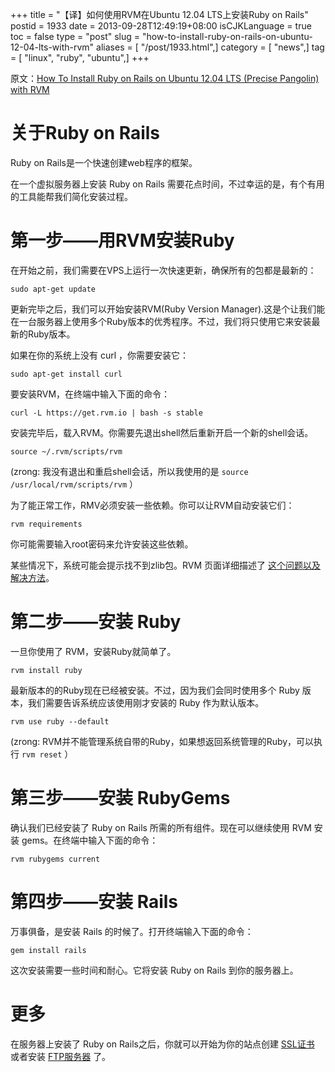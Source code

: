 +++
title = "【译】如何使用RVM在Ubuntu 12.04 LTS上安装Ruby on Rails"
postid = 1933
date = 2013-09-28T12:49:19+08:00
isCJKLanguage = true
toc = false
type = "post"
slug = "how-to-install-ruby-on-rails-on-ubuntu-12-04-lts-with-rvm"
aliases = [ "/post/1933.html",]
category = [ "news",]
tag = [ "linux", "ruby", "ubuntu",]
+++


原文：[How To Install Ruby on Rails on Ubuntu 12.04 LTS (Precise Pangolin) with RVM](https://www.digitalocean.com/community/articles/how-to-install-ruby-on-rails-on-ubuntu-12-04-lts-precise-pangolin-with-rvm)

# 关于Ruby on Rails

Ruby on Rails是一个快速创建web程序的框架。

在一个虚拟服务器上安装 Ruby on Rails 需要花点时间，不过幸运的是，有个有用的工具能帮我们简化安装过程。

# 第一步——用RVM安装Ruby

在开始之前，我们需要在VPS上运行一次快速更新，确保所有的包都是最新的：

``` {lang="shell"}
sudo apt-get update
```

更新完毕之后，我们可以开始安装RVM(Ruby Version Manager).这是个让我们能在一台服务器上使用多个Ruby版本的优秀程序。不过，我们将只使用它来安装最新的Ruby版本。<!--more-->

如果在你的系统上没有 curl ，你需要安装它：

``` {lang="shell"}
sudo apt-get install curl
```

要安装RVM，在终端中输入下面的命令：

``` {lang="shell"}
curl -L https://get.rvm.io | bash -s stable
```

安装完毕后，载入RVM。你需要先退出shell然后重新开启一个新的shell会话。

``` {lang="shell"}
source ~/.rvm/scripts/rvm
```

(zrong: 我没有退出和重启shell会话，所以我使用的是 `source /usr/local/rvm/scripts/rvm` ）

为了能正常工作，RMV必须安装一些依赖。你可以让RVM自动安装它们：

``` {lang="shell"}
rvm requirements
```

你可能需要输入root密码来允许安装这些依赖。

某些情况下，系统可能会提示找不到zlib包。RVM 页面详细描述了 [这个问题以及解决方法](https://rvm.io/packages/zlib)。

# 第二步——安装 Ruby

一旦你使用了 RVM，安装Ruby就简单了。

``` {lang="shell"}
rvm install ruby
```

最新版本的的Ruby现在已经被安装。不过，因为我们会同时使用多个 Ruby 版本，我们需要告诉系统应该使用刚才安装的 Ruby 作为默认版本。

``` {lang="shell"}
rvm use ruby --default
```

(zrong: RVM并不能管理系统自带的Ruby，如果想返回系统管理的Ruby，可以执行
`rvm reset` ）

# 第三步——安装 RubyGems

确认我们已经安装了 Ruby on Rails 所需的所有组件。现在可以继续使用 RVM 安装 gems。在终端中输入下面的命令：

``` {lang="shell"}
rvm rubygems current
```

# 第四步——安装 Rails

万事俱备，是安装 Rails 的时候了。打开终端输入下面的命令：

``` {lang="shell"}
gem install rails
```

这次安装需要一些时间和耐心。它将安装 Ruby on Rails 到你的服务器上。

# 更多

在服务器上安装了 Ruby on Rails之后，你就可以开始为你的站点创建 [SSL证书](https://www.digitalocean.com/community/articles/how-to-create-a-ssl-certificate-on-apache-for-ubuntu-12-04) 或者安装 [FTP服务器](https://www.digitalocean.com/community/articles/how-to-set-up-vsftpd-on-ubuntu-12-04) 了。
